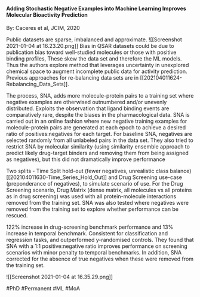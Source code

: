 #### Adding Stochastic Negative Examples into Machine Learning Improves Molecular Bioactivity Prediction
By: Caceres et al, JCIM, 2020

Public datasets are sparse, imbalanced and approximate. 
![[Screenshot 2021-01-04 at 16.23.20.png]]
Bias in QSAR datasets could be due to publication bias toward well-studied molecules or those with positive binding profiles, These skew the data set and therefore the ML models. Thus the authors explore method that leverages uncertainty in unexplored chemical space to augment incomplete public data for activity prediction. Previous approaches for re-balancing data sets are in [[202104011624-Rebalancing_Data_Sets]].

The process, SNA, adds more molecule-protein pairs to a training set where negative examples are otherwised outnumbered and/or unevenly distributed. Exploits the observation that ligand binding events are comparatively rare, despite the biases in the pharmacological data. SNA is carried out in an online fashion where new negative training examples for molecule-protein pairs are generated at each epoch to achieve a desired ratio of positives:negatives for each target. For baseline SNA, negatives are selected randomly from all unlabeled pairs in the data set. They also tried to restrict SNA by molecular similarity (using similarity ensemble approach to predict likely drug-target binders and removing them from being assigned as negatives), but this did not dramatically improve performance

Two splits - Time Split hold-out (fewer negatives, unrealistic class balance) [[202104011630-Time_Series_Hold_Out]] and Drug Screening use-case (preponderance of negatives), to simulate scenario of use. For the Drug Screening scenario, Drug Matrix (dense matrix, all molecules vs all proteins as in drug screening) was used with all protein-molecule interactions removed from the training set. SNA was also tested where negatives were removed from the training set to explore whether performance can be rescued.  

122% increase in drug-screening benchmark performance and 13% increase in temporal benchmark. Consistent for classification and regression tasks, and outperformed y-randomised controls. They found that SNA with a 1:1 positive:negative ratio improves performance on screening scenarios with minor penalty to temporal benchmarks. In addition, SNA corrected for the absence of true negatives when these were removed from the training set.

![[Screenshot 2021-01-04 at 16.35.29.png]]

#PhD #Permanent #ML #MoA 